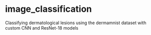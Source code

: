 # image_classification
Classifying dermatological lesions using the dermamnist dataset with custom CNN and ResNet-18 models
